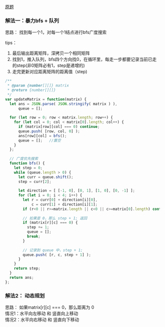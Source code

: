 [原题](https://leetcode-cn.com/problems/01-matrix/)

### 解法一：暴力bfs + 队列
思路： 找到每一个1，对每一个1结点进行bfs广度搜索

tips：      
1. 最后输出距离矩阵，深拷贝一个相同矩阵
2. 找到1，推入队列，bfs四个方向找0，在循环里，每走一步都要记录当前已走的step(非0矩阵必有1，step是递增的)
3. 走完更新对应距离矩阵的距离值（step)
```js
/**
 * @param {number[][]} matrix
 * @return {number[][]}
 */
var updateMatrix = function(matrix) {
  let ans = JSON.parse( JSON.stringify( matrix ) ),
      queue = [];
  
  for (let row = 0; row < matrix.length; row++) {
    for (let col = 0; col < matrix[0].length; col++) {
      if (matrix[row][col] === 0) continue;
      queue.push( [row, col, 0] );
      ans[row][col] = bfs();
      queue = [];   //置空
    }
  };
  
  // 广度优先搜索
  function bfs() {
    let step = 0;
    while (queue.length > 0) {
      let curr = queue.shift();
      step = curr[2];
      
      let direction = [ [-1, 0], [0, 1], [1, 0], [0, -1] ];
      for (let i = 0; i < 4; i++) {
        let r = curr[0] + direction[i][0],
            c = curr[1] + direction[i][1];
        if (r<0 || r>=matrix.length || c<0 || c>=matrix[0].length) continue;
        
        // 如果是 0，那么 step + 1; 返回
        if (matrix[r][c] === 0) {
          step += 1;
          queue = [];
          break;
        }
        
        // 记录到 queue 中，step + 1;
        queue.push( [r, c, step + 1] );
      }
    }
    return step;
  }
  return ans;
};
```

### 解法2： 动态规划

思路：
如果matrix[r][c] === 0，那么距离为 0      
情况1：水平向左移动 和 竖直向上移动     
情况2：水平向右移动 和 竖直向下移动     